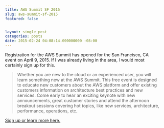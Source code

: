 ```yaml
---
title: AWS Summit SF 2015
slug: aws-summit-sf-2015
featured: false


layout: single_post
categories: posts
date: 2015-02-24 04:08:14.000000000 -08:00
---
```


Registration for the AWS Summit has opened for the San Francisco, CA event on April 9, 2015. If I was already living in the area, I would most certainly sign up for this.

> Whether you are new to the cloud or an experienced user, you will learn something new at the AWS Summit. This free event is designed to educate new customers about the AWS platform and offer existing customers information on architecture best practices and new services. Come early to hear an exciting keynote with new announcements, great customer stories and attend the afternoon breakout sessions covering hot topics, like new services, architecture, performance, operations, etc.

[Sign up or learn more here.](http://aws.amazon.com/summits/san-francisco/)

